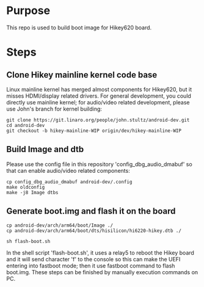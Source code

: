 # Purpose

This repo is used to build boot image for Hikey620 board.

# Steps

## Clone Hikey mainline kernel code base

  Linux mainline kernel has merged almost components for Hikey620, but
  it misses HDMI/display related drivers.  For general development, you
  could directly use mainline kernel; for audio/video related
  development, please use John's branch for kernel building:
  ~~~
  git clone https://git.linaro.org/people/john.stultz/android-dev.git
  cd android-dev
  git checkout -b hikey-mainline-WIP origin/dev/hikey-mainline-WIP
  ~~~

## Build Image and dtb

  Please use the config file in this repository
  'config_dbg_audio_dmabuf' so that can enable audio/video related
  components:

  ~~~
  cp config_dbg_audio_dmabuf android-dev/.config
  make oldconfig
  make -j8 Image dtbs
  ~~~

## Generate boot.img and flash it on the board

  ~~~
  cp android-dev/arch/arm64/boot/Image ./
  cp android-dev/arch/arm64/boot/dts/hisilicon/hi6220-hikey.dtb ./

  sh flash-boot.sh
  ~~~

  In the shell script 'flash-boot.sh', it uses a relay5 to reboot the
  Hikey board and it will send character 'f' to the console so this
  can make the UEFI entering into fastboot mode; then it use fastboot
  command to flash boot.img.  These steps can be finished by manually
  execution commands on PC.
